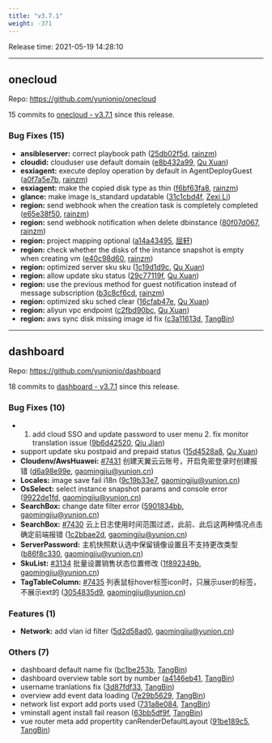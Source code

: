 ```yaml
---
title: "v3.7.1"
weight: -371
---
```


Release time: 2021-05-19 14:28:10

---
## onecloud

Repo: https://github.com/yunionio/onecloud

15 commits to [onecloud - v3.7.1] since this release.

### Bug Fixes (15)
- **ansibleserver:** correct playbook path ([25db02f5d](https://github.com/yunionio/onecloud/commit/25db02f5d72dfe8d7e97ce74f96f9d86276bec07), [rainzm](mailto:mjoycarry@gmail.com))
- **cloudid:** clouduser use default domain ([e8b432a99](https://github.com/yunionio/onecloud/commit/e8b432a99c5bd9b846cd3186da35857dcb3e6968), [Qu Xuan](mailto:quxuan@yunionyun.com))
- **esxiagent:** execute deploy operation by default in AgentDeployGuest ([a0f7a5e7b](https://github.com/yunionio/onecloud/commit/a0f7a5e7bc1f00689914672dc84eb234579cbffc), [rainzm](mailto:mjoycarry@gmail.com))
- **esxiagent:** make the copied disk type as thin ([f6bf63fa8](https://github.com/yunionio/onecloud/commit/f6bf63fa89029f179ec306a553a362dc869a5b34), [rainzm](mailto:mjoycarry@gmail.com))
- **glance:** make image is_standard updatable ([31c1cbd4f](https://github.com/yunionio/onecloud/commit/31c1cbd4f7c85183f80f848b24c7c46cbb805588), [Zexi Li](mailto:zexi.li@qq.com))
- **region:** send webhook when the creation task is completely completed ([e65e38f50](https://github.com/yunionio/onecloud/commit/e65e38f50cc89133dbc8b9cd0dd8343a4fee9a37), [rainzm](mailto:mjoycarry@gmail.com))
- **region:** send webhook notification when delete dbinstance ([80f07d067](https://github.com/yunionio/onecloud/commit/80f07d0675b6ba7fac4d69c8a7ded2e5768e7763), [rainzm](mailto:mjoycarry@gmail.com))
- **region:** project mapping optional ([a14a43495](https://github.com/yunionio/onecloud/commit/a14a434952f5a69cd3ca30e943761a5fa9f27d94), [屈轩](mailto:quxuan@yunionyun.com))
- **region:** check whether the disks of the instance snapshot is empty when creating vm ([e40c98d60](https://github.com/yunionio/onecloud/commit/e40c98d602c3f45b40d912f6bf7a469368477882), [rainzm](mailto:mjoycarry@gmail.com))
- **region:** optimized server sku sku ([1c19d1d9c](https://github.com/yunionio/onecloud/commit/1c19d1d9cb0ee3e6eef08d23181808dc20e58130), [Qu Xuan](mailto:quxuan@yunionyun.com))
- **region:** allow update sku status ([29c77119f](https://github.com/yunionio/onecloud/commit/29c77119f64adb7facf872f9bfa28d4f79fad2c7), [Qu Xuan](mailto:quxuan@yunionyun.com))
- **region:** use the previous method for guest notification instead of message subscription ([b3c8cf6cd](https://github.com/yunionio/onecloud/commit/b3c8cf6cd7e3dd27c0821a520b95b414c9648d39), [rainzm](mailto:mjoycarry@gmail.com))
- **region:** optimized sku sched clear ([16cfab47e](https://github.com/yunionio/onecloud/commit/16cfab47e676846b966d27b8eee498d86dc2146c), [Qu Xuan](mailto:quxuan@yunionyun.com))
- **region:** aliyun vpc endpoint ([c2fbd90bc](https://github.com/yunionio/onecloud/commit/c2fbd90bc6c9e8a17aa461a33c8b57f0d78590ad), [Qu Xuan](mailto:quxuan@yunionyun.com))
- **region:** aws sync disk missing image id fix ([c3a11613d](https://github.com/yunionio/onecloud/commit/c3a11613d87eb32c29d36bf1587b90b4be27f5c4), [TangBin](mailto:tangbin@yunion.cn))

[onecloud - v3.7.1]: https://github.com/yunionio/onecloud/compare/v3.7.0...v3.7.1
---
## dashboard

Repo: https://github.com/yunionio/dashboard

18 commits to [dashboard - v3.7.1] since this release.

### Bug Fixes (10)
- 1. add cloud SSO and update password to user menu 2. fix monitor translation issue ([9b6d42520](https://github.com/yunionio/dashboard/commit/9b6d42520d82b9e682e2dc5ba9249f7ce34c8971), [Qiu Jian](mailto:qiujian@yunionyun.com))
- support update sku postpaid and prepaid status ([15d4528a8](https://github.com/yunionio/dashboard/commit/15d4528a8a547c4586c92af127b9492d41531d71), [Qu Xuan](mailto:quxuan@yunionyun.com))
- **Cloudenv/AwsHuawei:** [#7431](https://github.com/yunionio/dashboard/issues/7431) 创建天翼云云账号，开启免密登录时创建报错 ([d6a98e99e](https://github.com/yunionio/dashboard/commit/d6a98e99efd48fa0ee7c5f503ac627a72484802b), [gaomingjiu@yunion.cn](mailto:gaomingjiu@yunion.cn))
- **Locales:** image save fail i18n ([9c19b33e7](https://github.com/yunionio/dashboard/commit/9c19b33e770c1b571a24bca462a990ab593917ec), [gaomingjiu@yunion.cn](mailto:gaomingjiu@yunion.cn))
- **OsSelect:** select instance snapshot params and console error ([9922de1fd](https://github.com/yunionio/dashboard/commit/9922de1fdb40477738ee9f7460e9f5a0625d6274), [gaomingjiu@yunion.cn](mailto:gaomingjiu@yunion.cn))
- **SearchBox:** change date filter error ([5901834bb](https://github.com/yunionio/dashboard/commit/5901834bb70ef33f067e900cc31bc41a8f5ac8fa), [gaomingjiu@yunion.cn](mailto:gaomingjiu@yunion.cn))
- **SearchBox:** [#7430](https://github.com/yunionio/dashboard/issues/7430) 云上日志使用时间范围过滤，此前、此后这两种情况点击确定前端报错 ([1c2bbae2d](https://github.com/yunionio/dashboard/commit/1c2bbae2de2622953d0e4709b5b4928a9fc51b2c), [gaomingjiu@yunion.cn](mailto:gaomingjiu@yunion.cn))
- **ServerPassword:** 主机快照默认选中保留镜像设置且不支持更改类型 ([b86f8c330](https://github.com/yunionio/dashboard/commit/b86f8c3308b65c8daf314ac83846161ba2446e3d), [gaomingjiu@yunion.cn](mailto:gaomingjiu@yunion.cn))
- **SkuList:** [#3134](https://github.com/yunionio/dashboard/issues/3134) 批量设置销售状态位置修改 ([1f892349b](https://github.com/yunionio/dashboard/commit/1f892349b554898513dd86348fc8110559bb6ee4), [gaomingjiu@yunion.cn](mailto:gaomingjiu@yunion.cn))
- **TagTableColumn:** [#7435](https://github.com/yunionio/dashboard/issues/7435) 列表鼠标hover标签icon时，只展示user的标签，不展示ext的 ([3054835d9](https://github.com/yunionio/dashboard/commit/3054835d97cb0e626997a0c512b8b72901faba7b), [gaomingjiu@yunion.cn](mailto:gaomingjiu@yunion.cn))

### Features (1)
- **Network:** add vlan id filter ([5d2d58ad0](https://github.com/yunionio/dashboard/commit/5d2d58ad08eeecdb7be78102522584ac2e6e1f31), [gaomingjiu@yunion.cn](mailto:gaomingjiu@yunion.cn))

### Others (7)
- dashboard default name fix ([bc1be253b](https://github.com/yunionio/dashboard/commit/bc1be253bf6609ce99b342824d2405d0fa8e11cd), [TangBin](mailto:tangbin@yunion.cn))
- dashboard overview table sort by number ([a4146eb41](https://github.com/yunionio/dashboard/commit/a4146eb412afddd9cbbfa5a9f564154f737397ec), [TangBin](mailto:tangbin@yunion.cn))
- username tranlations fix ([3d87fdf33](https://github.com/yunionio/dashboard/commit/3d87fdf335079fefcd409f62aad1a8fceca01878), [TangBin](mailto:tangbin@yunion.cn))
- overview add event data loading ([7e29b5629](https://github.com/yunionio/dashboard/commit/7e29b56297c474560c1eb74a68900155ef3e2572), [TangBin](mailto:tangbin@yunion.cn))
- network list export add ports used ([731a8e084](https://github.com/yunionio/dashboard/commit/731a8e0844bc5d07450d093ede4fa697ff99f02e), [TangBin](mailto:tangbin@yunion.cn))
- vminstall agent install fail reason ([63bb5df9f](https://github.com/yunionio/dashboard/commit/63bb5df9faa3dcff5a6d64662935cb2610405d2b), [TangBin](mailto:tangbin@yunion.cn))
- vue router meta add propertity canRenderDefaultLayout ([91be189c5](https://github.com/yunionio/dashboard/commit/91be189c55bb398c7f61aa3a26e90455ac4cf80e), [TangBin](mailto:tangbin@yunion.cn))

[dashboard - v3.7.1]: https://github.com/yunionio/dashboard/compare/v3.7.0...v3.7.1
